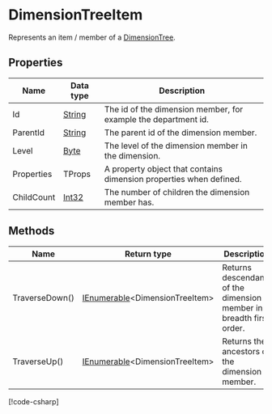 # DimensionTreeItem<TProps>

Represents an item / member of a [DimensionTree](dimension-tree.md).

## Properties

| Name        | Data type                                                             | Description                                                        |
| ------------|-----------------------------------------------------------------------|--------------------------------------------------------------------|
| Id          | [String](https://learn.microsoft.com/en-us/dotnet/api/system.string)  | The id of the dimension member, for example the department id.     |
| ParentId    | [String](https://learn.microsoft.com/en-us/dotnet/api/system.string)  | The parent id of the dimension member.                             |
| Level       | [Byte](https://learn.microsoft.com/en-us/dotnet/api/system.byte)      | The level of the dimension member in the dimension.                |
| Properties  | TProps                                                                | A property object that contains dimension properties when defined. |
| ChildCount | [Int32](https://learn.microsoft.com/en-us/dotnet/api/system.int32) | The number of children the dimension member has. |

## Methods

| Name                | Return type                                 | Description                                                                 |
|---------------------|---------------------------------------------|-----------------------------------------------------------------------------|
| TraverseDown()      | [IEnumerable](https://learn.microsoft.com/en-us/dotnet/api/system.collections.ienumerable)<DimensionTreeItem<TProps>>      | Returns descendants of the dimension member in a breadth first order.       |
| TraverseUp()        | [IEnumerable](https://learn.microsoft.com/en-us/dotnet/api/system.collections.ienumerable)<DimensionTreeItem<TProps>>      | Returns the ancestors of the dimension member.                              |

[!code-csharp[](DimensionTreeExample.cs)]